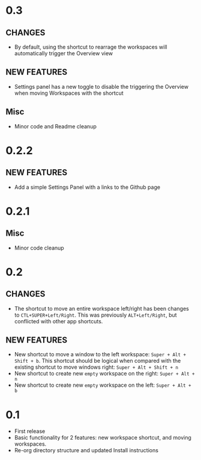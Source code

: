 # 0.3
## CHANGES
- By default, using the shortcut to rearrage the workspaces will automatically trigger the Overview view
## NEW FEATURES
- Settings panel has a new toggle to disable the triggering the Overview when moving Workspaces with the shortcut
## Misc
- Minor code and Readme cleanup

# 0.2.2
## NEW FEATURES
- Add a simple Settings Panel with a links to the Github page

# 0.2.1
## Misc
- Minor code cleanup

# 0.2
## CHANGES
- The shortcut to move an entire workspace left/right has been changes to `CTL+SUPER+Left/Right`. This was previously `ALT+Left/Right`, but conflicted with other app shortcuts.
## NEW FEATURES
- New shortcut to move a window to the left workspace: `Super + Alt + Shift + b`. This shortcut should be logical when compared with the existing shortcut to move windows right: `Super + Alt + Shift + n`
- New shortcut to create new `empty` workspace on the right: `Super + Alt + n`
- New shortcut to create new `empty` workspace on the left: `Super + Alt + b`

# 0.1
- First release
- Basic functionality for 2 features: new workspace shortcut, and moving workspaces.
- Re-org directory structure and updated Install instructions